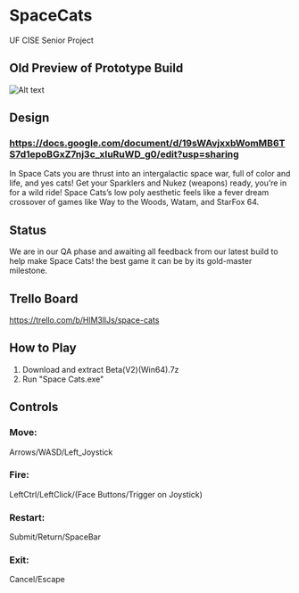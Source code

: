 # SpaceCats
UF CISE Senior Project

## Old Preview of Prototype Build
![Alt text](spaceCats.gif?raw=true "Title")

## Design
### https://docs.google.com/document/d/19sWAvjxxbWomMB6TS7d1epoBGxZ7nj3c_xIuRuWD_g0/edit?usp=sharing
In Space Cats you are thrust into an intergalactic space war, full of color and life, and yes cats! Get your Sparklers and Nukez (weapons) ready, you’re in for a wild ride! Space Cats’s low poly aesthetic feels like a fever dream crossover of games like Way to the Woods, Watam, and StarFox 64. 

## Status
We are in our QA phase and awaiting all feedback from our latest build to help make Space Cats! the best game it can be by its gold-master milestone.

## Trello Board
https://trello.com/b/HlM3llJs/space-cats

## How to Play
1. Download and extract Beta(V2)(Win64).7z
2. Run "Space Cats.exe"

## Controls
### Move: 
Arrows/WASD/Left_Joystick
### Fire: 
LeftCtrl/LeftClick/(Face Buttons/Trigger on Joystick)
### Restart:
Submit/Return/SpaceBar
### Exit:
Cancel/Escape
